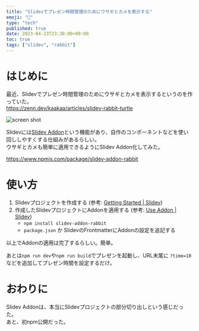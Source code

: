 ```yaml
---
title: "Slidevでプレゼン時間管理のためにウサギとカメを表示する"
emoji: "🐇"
type: "tech"
published: true
date: 2023-04-23T23:30:00+09:00
toc: true
tags: ["slidev", "rabbit"]
---
```



# はじめに

最近、Slidevでプレゼン時間管理のためにウサギとカメを表示するというのを作っていた。  
https://zenn.dev/kaakaa/articles/slidev-rabbit-turtle

![screen shot](https://blog.kaakaa.dev/images/posts/tech/slidev-rabbit-turtle/screen.gif)

Slidevには[Slidev Addon](https://sli.dev/addons/write-an-addon.html)という機能があり、自作のコンポーネントなどを使い回ししやすくする仕組みがあるらしい。  
ウサギとカメも簡単に適用できるようにSlidev Addon化してみた。

https://www.npmjs.com/package/slidev-addon-rabbit

# 使い方

1. Slidevプロジェクトを作成する (参考: [Getting Started \| Slidev](https://sli.dev/guide/))
2. 作成したSlidevプロジェクトにAddonを適用する (参考: [Use Addon \| Slidev](https://sli.dev/addons/use.html))
   - `npm install slidev-addon-rabbit`
   - `package.json` か SlidevのFrontmatterにAddonの設定を追記する

以上でAddonの適用は完了するらしい。簡単。

あとは`npm run dev`や`npm run build`でプレゼンを起動し、URL末尾に `?time=10` などを追加してプレゼン時間を設定するだけ。

# おわりに

Slidev Addonは、本当にSlidevプロジェクトの部分切り出しという感じだった。  
あと、初npm公開だった。
